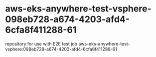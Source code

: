 # aws-eks-anywhere-test-vsphere-098eb728-a674-4203-afd4-6cfa8f411288-61
repository for use with E2E test job aws-eks-anywhere-test-vsphere:098eb728-a674-4203-afd4-6cfa8f411288-61
